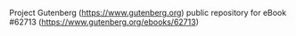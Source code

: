 Project Gutenberg (https://www.gutenberg.org) public repository for
eBook #62713 (https://www.gutenberg.org/ebooks/62713)
